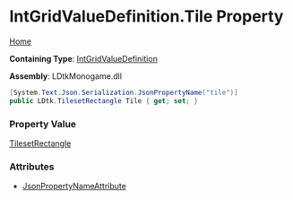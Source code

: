# IntGridValueDefinition\.Tile Property

[Home](../../../README.md)

**Containing Type**: [IntGridValueDefinition](../README.md)

**Assembly**: LDtkMonogame\.dll

```csharp
[System.Text.Json.Serialization.JsonPropertyName("tile")]
public LDtk.TilesetRectangle Tile { get; set; }
```

### Property Value

[TilesetRectangle](../../TilesetRectangle/README.md)

### Attributes

* [JsonPropertyNameAttribute](https://docs.microsoft.com/en-us/dotnet/api/system.text.json.serialization.jsonpropertynameattribute)

